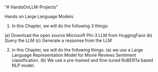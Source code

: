"# HandsOnLLM-Projects" 

Hands on Large Language Models

1. In this Chapter, we will do the following 3 things: 

(a) Download the open source Microsoft Phi-3 LLM from HuggingFace
(b) Query the LLM 
(c) Generate a response from the LLM

2. In this Chapter, we will do the following  things: 
(a) we use a Large Language Representation Model for Movie Reviews Sentiment classification. 
(b) We use a pre-trained and fine-tuned RoBERTa based NLP model.
